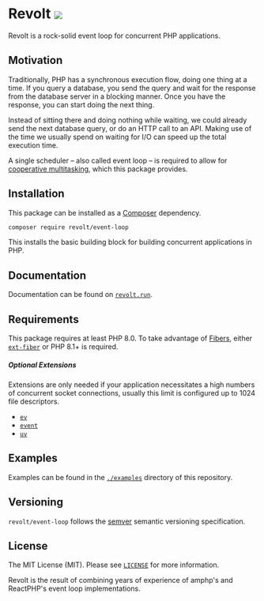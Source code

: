 # Revolt <a href="blob/main/LICENSE"><img src="https://img.shields.io/badge/license-MIT-blue.svg?style=flat-square" valign="middle"></a>

Revolt is a rock-solid event loop for concurrent PHP applications.

## Motivation

Traditionally, PHP has a synchronous execution flow, doing one thing at a time.
If you query a database, you send the query and wait for the response from the database server in a blocking manner.
Once you have the response, you can start doing the next thing.

Instead of sitting there and doing nothing while waiting, we could already send the next database query, or do an HTTP call to an API.
Making use of the time we usually spend on waiting for I/O can speed up the total execution time.

A single scheduler – also called event loop – is required to allow for [cooperative multitasking](https://en.wikipedia.org/wiki/Cooperative_multitasking), which this package provides.

## Installation

This package can be installed as a [Composer](https://getcomposer.org/) dependency.

```bash
composer require revolt/event-loop
```

This installs the basic building block for building concurrent applications in PHP.

## Documentation

Documentation can be found on [`revolt.run`](https://revolt.run/).

## Requirements

This package requires at least PHP 8.0. To take advantage of [Fibers](https://wiki.php.net/rfc/fibers), either [`ext-fiber`](https://github.com/amphp/ext-fiber) or PHP 8.1+ is required.

##### Optional Extensions

Extensions are only needed if your application necessitates a high numbers of concurrent socket connections, usually this limit is configured up to 1024 file descriptors.

- [`ev`](https://pecl.php.net/package/ev)
- [`event`](https://pecl.php.net/package/event)
- [`uv`](https://github.com/amphp/ext-uv)

## Examples

Examples can be found in the [`./examples`](./examples) directory of this repository.

## Versioning

`revolt/event-loop` follows the [semver](https://semver.org/) semantic versioning specification.

## License

The MIT License (MIT). Please see [`LICENSE`](./LICENSE) for more information.

Revolt is the result of combining years of experience of amphp's and ReactPHP's
event loop implementations.
